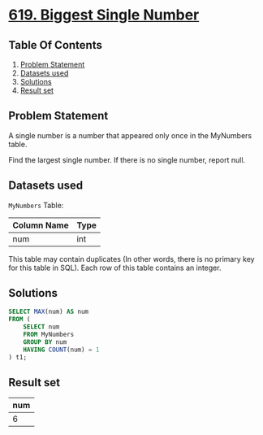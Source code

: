 # [619. Biggest Single Number](https://leetcode.com/problems/biggest-single-number/description/)

## Table Of Contents
1. [Problem Statement]()
2. [Datasets used]()
3. [Solutions]()
4. [Result set]()

## Problem Statement

A single number is a number that appeared only once in the MyNumbers table.

Find the largest single number. If there is no single number, report null.

## Datasets used

```MyNumbers``` Table:

| Column Name | Type |
| ----------- | ---- |
| num         | int  |

This table may contain duplicates (In other words, there is no primary key for this table in SQL).
Each row of this table contains an integer.

## Solutions

```sql
SELECT MAX(num) AS num
FROM (
    SELECT num
    FROM MyNumbers
    GROUP BY num
    HAVING COUNT(num) = 1
) t1;
```

## Result set

| num |
| --- |
| 6   |